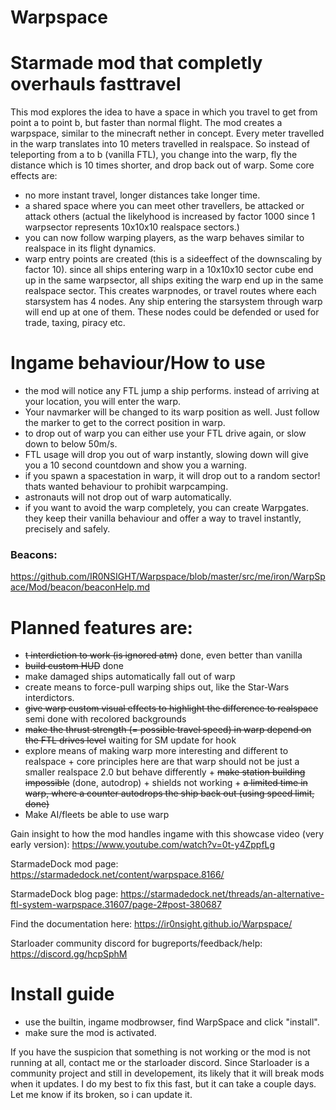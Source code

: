# Warpspace
# Starmade mod that completly overhauls fasttravel

This mod explores the idea to have a space in which you travel to get from point a to point b, but faster than normal flight.
The mod creates a warpspace, similar to the minecraft nether in concept. Every meter travelled in the warp translates into 10 meters travelled in realspace.
So instead of teleporting from a to b (vanilla FTL), you change into the warp, fly the distance which is 10 times shorter, and drop back out of warp.
Some core effects are:
- no more instant travel, longer distances take longer time.
- a shared space where you can meet other travellers, be attacked or attack others (actual the likelyhood is increased by factor 1000 since 1 warpsector represents 10x10x10 realspace sectors.)
- you can now follow warping players, as the warp behaves similar to realspace in its flight dynamics.
- warp entry points are created (this is a sideeffect of the downscaling by factor 10). since all ships entering warp in a 10x10x10 sector cube end up in the same warpsector,
all ships exiting the warp end up in the same realspace sector. This creates warpnodes, or travel routes where each starsystem has 4 nodes. Any ship entering the starsystem  through warp will end up at one of them.
These nodes could be defended or used for trade, taxing, piracy etc.


# Ingame behaviour/How to use
- the mod will notice any FTL jump a ship performs. instead of arriving at your location, you will enter the warp.
- Your navmarker will be changed to its warp position as well. Just follow the marker to get to the correct position in warp.
- to drop out of warp you can either use your FTL drive again, or slow down to below 50m/s.
- FTL usage will drop you out of warp instantly, slowing down will give you a 10 second countdown and show you a warning.
- if you spawn a spacestation in warp, it will drop out to a random sector! thats wanted behaviour to prohibit warpcamping.
- astronauts will not drop out of warp automatically.
- if you want to avoid the warp completely, you can create Warpgates. they keep their vanilla behaviour and offer a way to travel instantly, precisely and safely.

### Beacons:
https://github.com/IR0NSIGHT/Warpspace/blob/master/src/me/iron/WarpSpace/Mod/beacon/beaconHelp.md

# Planned features are:
+ ~~t interdiction to work (is ignored atm)~~ done, even better than vanilla
+ ~~build custom HUD~~ done
+ make damaged ships automatically fall out of warp
+ create means to force-pull warping ships out, like the Star-Wars interdictors.
+ ~~give warp custom visual effects to highlight the difference to realspace~~ semi done with recolored backgrounds
+ ~~make the thrust strength (= possible travel speed) in warp depend on the FTL drives level~~ waiting for SM update for hook
+ explore means of making warp more interesting and different to realspace
		+ core principles here are that warp should not be just a smaller realspace 2.0 but behave differently
		+ ~~make station building impossible~~ (done, autodrop)
		+ shields not working
		+ ~~a limited time in warp, where a counter autodrops the ship back out (using speed limit, done)~~
+ Make AI/fleets be able to use warp

Gain insight to how the mod handles ingame with this showcase video (very early version):
https://www.youtube.com/watch?v=0t-y4ZppfLg

StarmadeDock mod page:
https://starmadedock.net/content/warpspace.8166/

StarmadeDock blog page:
https://starmadedock.net/threads/an-alternative-ftl-system-warpspace.31607/page-2#post-380687

Find the documentation here:
https://ir0nsight.github.io/Warpspace/

Starloader community discord for bugreports/feedback/help:
https://discord.gg/hcpSphM

# Install guide
- use the builtin, ingame modbrowser, find WarpSpace and click "install".
- make sure the mod is activated.

If you have the suspicion that something is not working or the mod is not running at all, contact me or the starloader discord.
Since Starloader is a community project and still in developement, its likely that it will break mods when it updates. I do my best to fix this fast, but it can take a couple days. Let me know if its broken, so i can update it.
